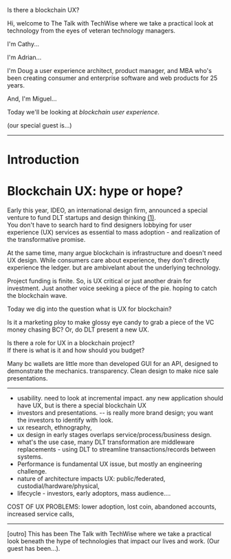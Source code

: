 Is there a blockchain UX? 

Hi, welcome to The Talk with TechWise where we take a practical look
at technology from the eyes of veteran technology managers.

I'm Cathy...

I'm Adrian...

I'm Doug a user experience architect, product manager, and MBA who's been creating consumer and enterprise software and web products for 25 years. 

And, I'm Miguel...

Today we'll be looking at _blockchain user experience_.

(our special guest is...)

-------

# Introduction

# Blockchain UX: hype or hope? 

Early this year, IDEO, an international design firm, announced a special venture to fund DLT startups and design thinking [(1)](https://www.businessinsider.com/ideo-turning-to-blockchain-2019-2).  
You don't have to search hard to find designers lobbying for user experience (UX) services as essential to mass adoption - and realization of the transformative promise.

At the same time, many argue blockchain is infrastructure and doesn't need UX design. While consumers care about experience, they don't directly experience the ledger.  but are ambivelant about the underlying technology.

Project funding is finite.  So, is UX critical or just another drain for investment.  Just another voice seeking a piece of the pie. hoping to catch the blockchain wave. 

Today we dig into the question what is UX for blockchain?


Is it a marketing ploy to make glossy eye candy to grab a piece of the VC money chasing BC?  Or, do DLT present a new UX.

Is there a role for UX in a blockchain project?  
If there is what is it and how should you budget?

Many bc wallets are little more than developed GUI for an API, designed to demonstrate the mechanics.   transparency. Clean design to make nice sale presentations. 

----


* usability.  need to look at incremental impact.  any new application should have UX, but is there a special blockchain UX
* investors and presentations.  -- is really more brand design; you want the investors to identify with look.
* ux research, ethnography, 
* ux design in early stages overlaps service/process/business design.
* what's the use case, many DLT transformation are middleware replacements - using DLT to streamline transactions/records between systems.
* Performance is fundamental UX issue, but mostly an engineering challenge.
* nature of architecture impacts UX: public/federated, custodial/hardware/physical,
* lifecycle - investors, early adoptors, mass audience....

COST OF UX PROBLEMS: lower adoption, lost coin, abandoned accounts, increased service calls,


--------



[outro]  This has been The Talk with TechWise where we take a practical look beneath the hype of technologies that impact our lives and work.  (Our guest has been...).
